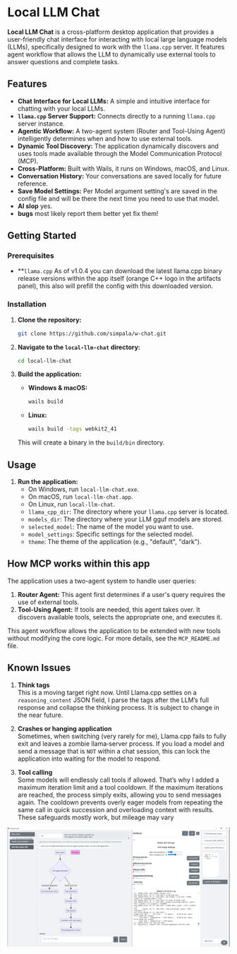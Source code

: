 # Local LLM Chat

**Local LLM Chat** is a cross-platform desktop application that provides a user-friendly chat interface for interacting with local large language models (LLMs), specifically designed to work with the `llama.cpp` server. It features agent workflow that allows the LLM to dynamically use external tools to answer questions and complete tasks.

## Features

*   **Chat Interface for Local LLMs:** A simple and intuitive interface for chatting with your local LLMs.
*   **`llama.cpp` Server Support:** Connects directly to a running `llama.cpp` server instance.
*   **Agentic Workflow:** A two-agent system (Router and Tool-Using Agent) intelligently determines when and how to use external tools.
*   **Dynamic Tool Discovery:** The application dynamically discovers and uses tools made available through the Model Communication Protocol (MCP).
*   **Cross-Platform:** Built with Wails, it runs on Windows, macOS, and Linux.
*   **Conversation History:** Your conversations are saved locally for future reference.
*   **Save Model Settings:** Per Model argument setting's are saved in the config file and will be there the next time you need to use that model.
*   **AI slop** yes.
*   **bugs** most likely report them better yet fix them!
## Getting Started

### Prerequisites

*   **`llama.cpp` As of v1.0.4 you can download the latest llama.cpp binary release versions within the app itself (orange C++ logo in the artifacts panel), this also will prefill the config with this downloaded version.

### Installation

1.  **Clone the repository:**
    ```bash
    git clone https://github.com/simpala/w-chat.git
    ```
2.  **Navigate to the `local-llm-chat` directory:**
    ```bash
    cd local-llm-chat
    ```
3.  **Build the application:**

    *   **Windows & macOS:**
        ```bash
        wails build
        ```
    *   **Linux:** 
        ```bash
        wails build -tags webkit2_41
        ```
    This will create a binary in the `build/bin` directory.

## Usage

1.  **Run the application:**
    *   On Windows, run `local-llm-chat.exe`.
    *   On macOS, run `local-llm-chat.app`.
    *   On Linux, run `local-llm-chat`.
    *   `llama_cpp_dir`: The directory where your `llama.cpp` server is located.
    *   `models_dir`: The directory where your LLM gguf models are stored.
    *   `selected_model`: The name of the model you want to use.
    *   `model_settings`: Specific settings for the selected model.
    *   `theme`: The theme of the application (e.g., "default", "dark").

## How MCP works within this app

The application uses a two-agent system to handle user queries:

1.  **Router Agent:** This agent first determines if a user's query requires the use of external tools.
2.  **Tool-Using Agent:** If tools are needed, this agent takes over. It discovers available tools, selects the appropriate one, and executes it.

This agent workflow allows the application to be extended with new tools without modifying the core logic. For more details, see the `MCP_README.md` file.

## Known Issues

1. **Think tags**  
   This is a moving target right now. Until Llama.cpp settles on a `reasoning_content` JSON field, I parse the tags after the LLM’s full response and collapse the thinking process. It is subject to change in the near future.

2. **Crashes or hanging application**  
   Sometimes, when switching (very rarely for me), Llama.cpp fails to fully exit and leaves a zombie llama‑server process. If you load a model and send a message that is `NOT` within a chat session, this can lock the application into waiting for the model to respond.

3. **Tool calling**  
   Some models will endlessly call tools if allowed. That’s why I added a maximum iteration limit and a tool cooldown. If the maximum iterations are reached, the process simply exits, allowing you to send messages again. The cooldown prevents overly eager models from repeating the same call in quick succession and overloading context with results. These safeguards mostly work, but mileage may vary


![App Screenshot](screen_shot.png)
